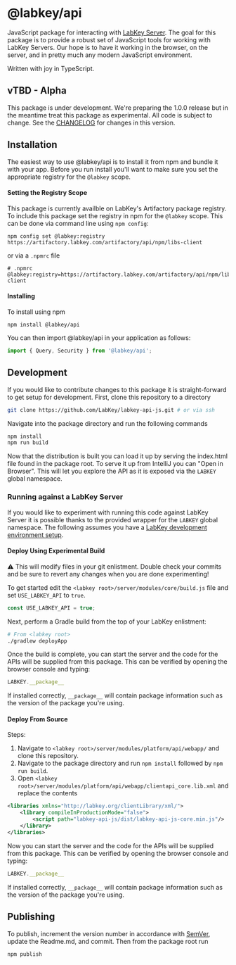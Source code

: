 # @labkey/api

JavaScript package for interacting with [LabKey Server](https://www.labkey.com/). The goal for this package is to provide a robust set of JavaScript tools for working with LabKey Servers. Our hope is to have it working in the browser, on the server, and in pretty much any modern JavaScript environment.

Written with joy in TypeScript.

## vTBD - Alpha

This package is under development. We're preparing the 1.0.0 release but in the meantime treat this package as experimental. All code is subject to change.
See the [CHANGELOG](CHANGELOG.md) for changes in this version.

## Installation

The easiest way to use @labkey/api is to install it from npm and bundle it with your app. Before you run install you'll want to make sure you set the appropriate registry for the `@labkey` scope.

#### Setting the Registry Scope

This package is currently availble on LabKey's Artifactory package registry. To include this package set the registry in npm for the `@labkey` scope. This can be done via command line using `npm config`:
```
npm config set @labkey:registry https://artifactory.labkey.com/artifactory/api/npm/libs-client
```
or via a `.npmrc` file
```
# .npmrc
@labkey:registry=https://artifactory.labkey.com/artifactory/api/npm/libs-client
```

#### Installing

To install using npm
```
npm install @labkey/api
```
You can then import @labkey/api in your application as follows:
```js
import { Query, Security } from '@labkey/api';
```

## Development

If you would like to contribute changes to this package it is straight-forward to get setup for development. First, clone this repository to a directory

```sh
git clone https://github.com/LabKey/labkey-api-js.git # or via ssh
```

Navigate into the package directory and run the following commands

```sh
npm install
npm run build
```

Now that the distribution is built you can load it up by serving the index.html file found in the package root. To serve it up from IntelliJ you can "Open in Browser". This will let you explore the API as it is exposed via the `LABKEY` global namespace.

### Running against a LabKey Server

If you would like to experiment with running this code against LabKey Server it is possible thanks to the provided wrapper for the `LABKEY` global namespace. The following assumes you have a [LabKey development environment setup](https://www.labkey.org/Documentation/wiki-page.view?name=devMachine).

#### Deploy Using Experimental Build

:warning: This will modify files in your git enlistment. Double check your commits and be sure to revert any changes when you are done experimenting!

To get started edit the `<labkey root>/server/modules/core/build.js` file and set `USE_LABKEY_API` to `true`.

```js
const USE_LABKEY_API = true;
```

Next, perform a Gradle build from the top of your LabKey enlistment:

```sh
# From <labkey root>
./gradlew deployApp
```

Once the build is complete, you can start the server and the code for the APIs will be supplied from this package.
This can be verified by opening the browser console and typing:

```js
LABKEY.__package__
```

If installed correctly, `__package__` will contain package information such as the version of the package you're using.

#### Deploy From Source

Steps:
1. Navigate to `<labkey root>/server/modules/platform/api/webapp/` and clone this repository.
2. Navigate to the package directory and run `npm install` followed by `npm run build`.
3. Open `<labkey root>/server/modules/platform/api/webapp/clientapi_core.lib.xml` and replace the contents

```xml
<libraries xmlns="http://labkey.org/clientLibrary/xml/">
    <library compileInProductionMode="false">
        <script path="labkey-api-js/dist/labkey-api-js-core.min.js"/>
    </library>
</libraries>
```

Now you can start the server and the code for the APIs will be supplied from this package. This can be verified
by opening the browser console and typing:

```js
LABKEY.__package__
```

If installed correctly, `__package__` will contain package information such as the version of the package you're using.

## Publishing

To publish, increment the version number in accordance with [SemVer](https://semver.org/), update the Readme.md, and commit. Then from the package root run

```sh
npm publish
```
